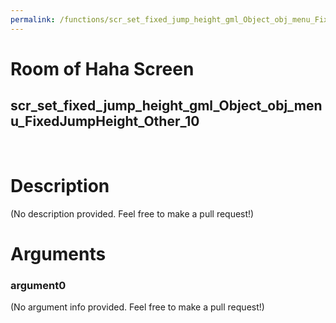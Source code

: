 ```yaml
---
permalink: /functions/scr_set_fixed_jump_height_gml_Object_obj_menu_FixedJumpHeight_Other_10
---
```

# Room of Haha Screen  
## scr_set_fixed_jump_height_gml_Object_obj_menu_FixedJumpHeight_Other_10  
&nbsp;  
# Description  
(No description provided. Feel free to make a pull request!) 
&nbsp;  
# Arguments
### argument0
(No argument info provided. Feel free to make a pull request!)
&nbsp;  


